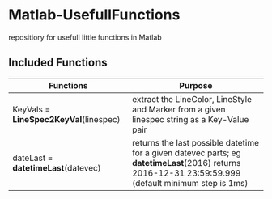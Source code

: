 # Matlab-UsefullFunctions
repositiory for usefull little functions in Matlab

## Included Functions
Functions | Purpose
----------|--------
KeyVals = __LineSpec2KeyVal__(linespec) | extract the LineColor, LineStyle and Marker from a given linespec string as a Key-Value pair
dateLast = __datetimeLast__(datevec) | returns the last possible datetime for a given datevec parts; eg __datetimeLast__(2016) returns 2016-12-31 23:59:59.999 (default minimum step is 1ms)
